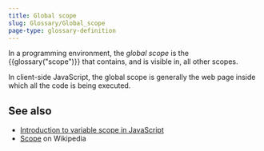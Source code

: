 ```yaml
---
title: Global scope
slug: Glossary/Global_scope
page-type: glossary-definition
---
```




In a programming environment, the _global scope_ is the {{glossary("scope")}} that contains, and is visible in, all other scopes.

In client-side JavaScript, the global scope is generally the web page inside which all the code is being executed.

## See also

- [Introduction to variable scope in JavaScript](/Web/JavaScript/Guide/Grammar_and_types#variable_scope)
- [Scope](<https://en.wikipedia.org/wiki/Scope_(computer_science)>) on Wikipedia
